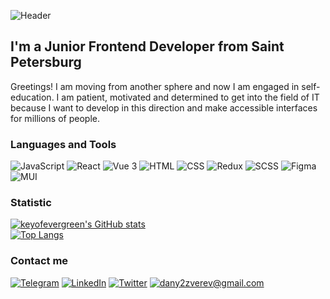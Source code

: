 ![Header](https://github.com/keyofevergreen/keyofevergreen/blob/main/assets/69e6f674d4ab40834c31493d21d9560c.gif)

## I'm a Junior Frontend Developer from Saint Petersburg

Greetings! I am moving from another sphere and now I am engaged in self-education. I am patient, motivated and determined to get into the field of IT because I want to develop in this direction and make accessible interfaces for millions of people.

### Languages and Tools
![JavaScript](https://img.shields.io/badge/-JavaScript-3E3E3E?style=for-the-badge&logo=JavaScript&logoColor=4DB669)
![React](https://img.shields.io/badge/-React-3E3E3E?style=for-the-badge&logo=React&logoColor=4DB669)
![Vue 3](https://img.shields.io/badge/-Vue3-3E3E3E?style=for-the-badge&logo=Vue.js&logoColor=4DB669)
![HTML](https://img.shields.io/badge/-HTML-3E3E3E?style=for-the-badge&logo=HTML5&logoColor=3E80C6)
![CSS](https://img.shields.io/badge/-CSS-3E3E3E?style=for-the-badge&logo=CSS3&logoColor=3E80C6)
![Redux](https://img.shields.io/badge/-Redux-3E3E3E?style=for-the-badge&logo=Redux&logoColor=3E80C6)
![SCSS](https://img.shields.io/badge/-SCSS-3E3E3E?style=for-the-badge&logo=SASS&logoColor=3E80C6)
![Figma](https://img.shields.io/badge/-Figma-3E3E3E?style=for-the-badge&logo=Figma&logoColor=3E80C6)
![MUI](https://img.shields.io/badge/-MUI-3E3E3E?style=for-the-badge&logo=MaterialUI&logoColor=3E80C6)

### Statistic
[![keyofevergreen's GitHub stats](https://github-readme-stats.vercel.app/api?username=keyofevergreen&theme=dark&hide=prs,issues)](https://github.com/anuraghazra/github-readme-stats)\
[![Top Langs](https://github-readme-stats.vercel.app/api/top-langs/?username=keyofevergreen&exclude_repo=layout-designer-project-lvl1,layout-designer-project-lvl2&layout=compact&theme=dark)](https://github.com/anuraghazra/github-readme-stats)
### Contact me
[![Telegram](https://img.shields.io/badge/-Telegram-3E3E3E?style=for-the-badge&logo=Telegram&logoColor=3E80C6)](https://t.me/keyofevergreen)
[![LinkedIn](https://img.shields.io/badge/-LinkedIn-3E3E3E?style=for-the-badge&logo=LinkedIn&logoColor=3E80C6)](https://www.linkedin.cn/in/dan-zverev-33841b215)
[![Twitter](https://img.shields.io/badge/-Twitter-3E3E3E?style=for-the-badge&logo=Twitter&logoColor=3E80C6)](https://twitter.com/keyofevergreen)
[![dany2zverev@gmail.com](https://img.shields.io/badge/-dany2zverev&#64;gmail&#46;com-3E3E3E?style=for-the-badge&logo=Gmail&logoColor=4DB669)](mailto:dany2zverev@gmail.com)
